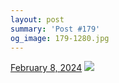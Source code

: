 ```yaml
---
layout: post
summary: 'Post #179'
og_image: 179-1280.jpg
---
```


<p>
  <time>
    <a href="/179">February 8, 2024</a>
  </time>
  <a href="/179">
    <img src="{{ site.assets_url }}/179-640.jpg" srcset="{{ site.assets_url }}/179-320.jpg 320w, {{ site.assets_url }}/179-640.jpg 640w, {{ site.assets_url }}/179-960.jpg 960w, {{ site.assets_url }}/179-1280.jpg 1280w" sizes="(min-width: 700px) 50vw, calc(100vw - 2rem)" />
  </a>
</p>
